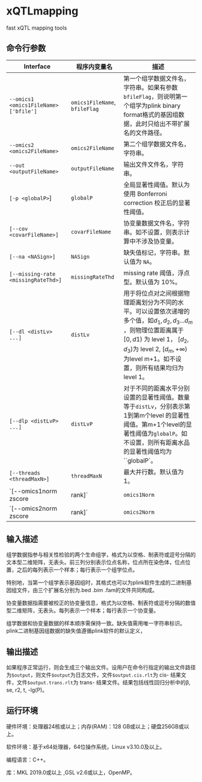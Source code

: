 # xQTLmapping
 fast xQTL mapping tools



##   命令行参数

| Interface                             | 程序内变量名                  | 描述                                                         |
| ------------------------------------- | ----------------------------- | ------------------------------------------------------------ |
| `--omics1 <omics1FileName> ['bfile']` | `omics1FileName`, `bfileFlag` | 第一个组学数据文件名，字符串。如果有参数`bfileFlag`，则说明第一个组学为plink binary format格式的基因组数据，此时只给出不带扩展名的文件路径。 |
| `--omics2 <omics2FileName>`           | `omics2FileName`              | 第二个组学数据文件名，字符串。                               |
| `--out <outputFileName>`              | `outputFileName`              | 输出文件文件名，字符串。                                     |
| `[-p <globalP>`]                      | `globalP`                     | 全局显著性阈值。默认为使用 Bonferroni correction 校正后的显著性阈值。 |
| `[--cov <covarFileName>]`             | `covarFileName`               | 协变量数据文件名，字符串。如不设置，则表示计算中不涉及协变量。 |
| `[--na <NASign>]`                     | `NASign`                      | 缺失值标记，字符串。默认值为 `NA`。                          |
| `[--missing-rate <missingRateThd>]`   | `missingRateThd`              | missing rate 阈值，浮点型。默认值为 10%。                    |
| `[--dl <distLv> ...]`                 | `distLv`                      | 用于将位点对之间根据物理距离划分为不同的水平。可以设置依次递增的多个值，如$d_1, d_2, d_3 ... d_m$​​​​​，则物理位置距离属于 $[0, d1)$​​​​ 为 level 1， $[d_2, d_3)$​​​​ 为 level 2, $[d_m, +\infty)$​​​​ 为level m+1。如不设置，则所有结果均归为 level 1。 |
| `[--dlp <distLvP> ...]`               | `distLvP`                     | 对于不同的距离水平分别设置的显著性阈值。数量等于`distLv`，分别表示第1到第m个level 的显著性阈值。第m+1个level的显著性阈值为`globalP`。如不设置，则所有距离水品的显著性阈值均为``globalP`。 |
| `[--threads <threadMaxN>]`            | `threadMaxN`                  | 最大并行数。默认值为1。                                      |
| `[--omics1norm zscore|rank]`          | `omics1Norm`                  | 设置第一个组学数据的标准化方式。`zscore`为Z值标准化。`rank`为rank-base标准化。不设置则不做标准化。 |
| `[--omics2norm zscore|rank]`          | `omics2Norm`                  | 设置第二个组学数据的标准化方式。`zscore`为Z值标准化。`rank`为rank-base标准化。不设置则不做标准化。 |

 

##   输入描述

组学数据指参与相关性检验的两个生命组学，格式为以空格、制表符或逗号分隔的文本型二维矩阵，无表头。前三列分别表示位点名称，位点所在染色体，位点位置，之后的每列表示一个样本；每行表示一个组学位点。

特别地，当第一个组学表示基因组时，其格式也可以为plink软件生成的二进制基因组文件，由三个扩展名分别为.bed .bim .fam的文件共同构成。

协变量数据指需要被校正的协变量信息，格式为以空格、制表符或逗号分隔的数值型二维矩阵，无表头。每列表示一个样本；每行表示一个协变量。

组学数据和协变量数据的样本顺序需保持一致。缺失值需用唯一字符串标识。plink二进制基因组数据的缺失值遵循plink软件的默认定义，



##   输出描述

如果程序正常运行，则会生成三个输出文件。设用户在命令行指定的输出文件路径为`$output`，则文件`$output`为日志文件，文件`$output.cis.rlt`为 cis- 结果文件，文件`$output.trans.rlt`为 trans- 结果文件。结果包括线性回归分析中的β, se, r2, t, -lg(P)。



## 运行环境

硬件环境：处理器24核或以上；内存(RAM)：128 GB或以上；硬盘256GB或以上。

软件环境：基于x64处理器，64位操作系统，Linux v3.10.0及以上。

编程语言：C++。

库：MKL 2019.0或以上 ,GSL v2.6或以上，OpenMP。
